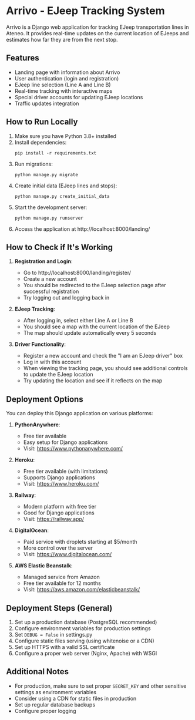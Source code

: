 # Arrivo - EJeep Tracking System

Arrivo is a Django web application for tracking EJeep transportation lines in Ateneo. It provides real-time updates on the current location of EJeeps and estimates how far they are from the next stop.

## Features

- Landing page with information about Arrivo
- User authentication (login and registration)
- EJeep line selection (Line A and Line B)
- Real-time tracking with interactive maps
- Special driver accounts for updating EJeep locations
- Traffic updates integration

## How to Run Locally

1. Make sure you have Python 3.8+ installed
2. Install dependencies:
   ```
   pip install -r requirements.txt
   ```
3. Run migrations:
   ```
   python manage.py migrate
   ```
4. Create initial data (EJeep lines and stops):
   ```
   python manage.py create_initial_data
   ```
5. Start the development server:
   ```
   python manage.py runserver
   ```
6. Access the application at http://localhost:8000/landing/

## How to Check if It's Working

1. **Registration and Login**:
   - Go to http://localhost:8000/landing/register/
   - Create a new account
   - You should be redirected to the EJeep selection page after successful registration
   - Try logging out and logging back in

2. **EJeep Tracking**:
   - After logging in, select either Line A or Line B
   - You should see a map with the current location of the EJeep
   - The map should update automatically every 5 seconds

3. **Driver Functionality**:
   - Register a new account and check the "I am an EJeep driver" box
   - Log in with this account
   - When viewing the tracking page, you should see additional controls to update the EJeep location
   - Try updating the location and see if it reflects on the map

## Deployment Options

You can deploy this Django application on various platforms:

1. **PythonAnywhere**:
   - Free tier available
   - Easy setup for Django applications
   - Visit: https://www.pythonanywhere.com/

2. **Heroku**:
   - Free tier available (with limitations)
   - Supports Django applications
   - Visit: https://www.heroku.com/

3. **Railway**:
   - Modern platform with free tier
   - Good for Django applications
   - Visit: https://railway.app/

4. **DigitalOcean**:
   - Paid service with droplets starting at $5/month
   - More control over the server
   - Visit: https://www.digitalocean.com/

5. **AWS Elastic Beanstalk**:
   - Managed service from Amazon
   - Free tier available for 12 months
   - Visit: https://aws.amazon.com/elasticbeanstalk/

## Deployment Steps (General)

1. Set up a production database (PostgreSQL recommended)
2. Configure environment variables for production settings
3. Set `DEBUG = False` in settings.py
4. Configure static files serving (using whitenoise or a CDN)
5. Set up HTTPS with a valid SSL certificate
6. Configure a proper web server (Nginx, Apache) with WSGI

## Additional Notes

- For production, make sure to set proper `SECRET_KEY` and other sensitive settings as environment variables
- Consider using a CDN for static files in production
- Set up regular database backups
- Configure proper logging
